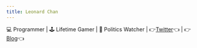 ```yaml
---
title: Leonard Chan
---
```

💻 Programmer | 🕹 Lifetime Gamer | 👀 Politics Watcher | 👉[Twitter][twitter]👈 | 👉[Blog][blog]👈

[twitter]: https://twitter.com/DasAutoooo
[blog]: https://wut.im

